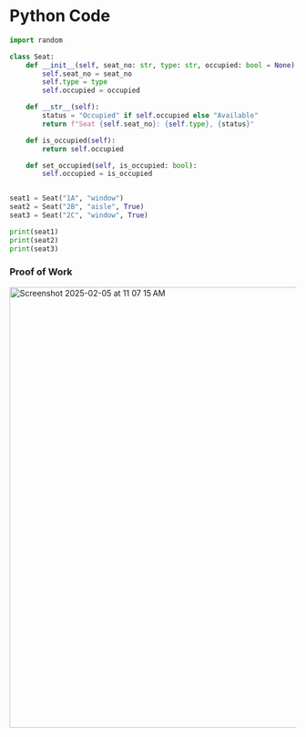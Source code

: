 
# Python Code
```.py
import random

class Seat:
    def __init__(self, seat_no: str, type: str, occupied: bool = None):
        self.seat_no = seat_no
        self.type = type
        self.occupied = occupied

    def __str__(self):
        status = "Occupied" if self.occupied else "Available"
        return f"Seat {self.seat_no}: {self.type}, {status}"

    def is_occupied(self):
        return self.occupied

    def set_occupied(self, is_occupied: bool):
        self.occupied = is_occupied


seat1 = Seat("1A", "window")
seat2 = Seat("2B", "aisle", True)
seat3 = Seat("2C", "window", True)

print(seat1)
print(seat2)
print(seat3)
```
### Proof of Work

<img width="773" alt="Screenshot 2025-02-05 at 11 07 15 AM" src="https://github.com/user-attachments/assets/ca66580a-c339-4277-ac27-1c4214cefdad" />
